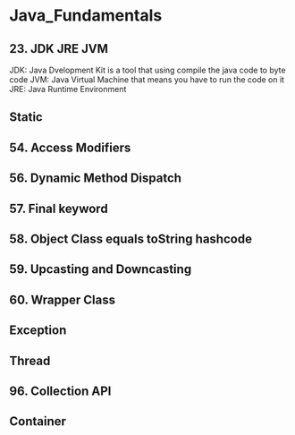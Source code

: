# Java_Fundamentals
## 23. JDK JRE JVM
JDK: Java Dvelopment Kit is a tool that using compile the java code to byte code
JVM: Java Virtual Machine that means you have to run the code on it
JRE: Java Runtime Environment

## Static

## 54. Access Modifiers

## 56. Dynamic Method Dispatch

## 57. Final keyword

## 58. Object Class equals toString hashcode

## 59. Upcasting and Downcasting

## 60. Wrapper Class

## Exception

## Thread

## 96. Collection API

## Container



